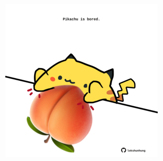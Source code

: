 <!-- built at 22/09/2022, 06:19:32 UTC -->
<p align="center">
  <img width="500" height="500" src="./ReadmeImage.svg">
</p>
